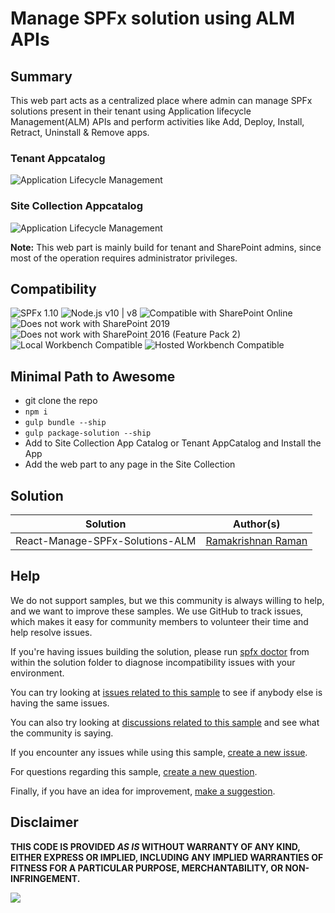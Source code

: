 # Manage SPFx solution using ALM APIs

## Summary

This web part acts as a centralized place where admin can manage SPFx solutions present in their tenant using Application lifecycle Management(ALM) APIs and perform activities like Add, Deploy, Install, Retract, Uninstall & Remove apps.

### Tenant Appcatalog

![Application Lifecycle Management](./assets/SPFxALM.gif)

### Site Collection Appcatalog

![Application Lifecycle Management](./assets/SPFxALMSPAppcatalog.gif)


**Note:**
This web part is mainly build for tenant and SharePoint admins, since most of the operation requires administrator privileges.

## Compatibility

![SPFx 1.10](https://img.shields.io/badge/SPFx-1.10.0-green.svg) 
![Node.js v10 | v8](https://img.shields.io/badge/Node.js-v10%20%7C%20v8-green.svg) 
![Compatible with SharePoint Online](https://img.shields.io/badge/SharePoint%20Online-Compatible-green.svg)
![Does not work with SharePoint 2019](https://img.shields.io/badge/SharePoint%20Server%202019-Incompatible-red.svg)
![Does not work with SharePoint 2016 (Feature Pack 2)](https://img.shields.io/badge/SharePoint%20Server%202016%20(Feature%20Pack%202)-Incompatible-red.svg "SharePoint Server 2016 Feature Pack 2 requires SPFx 1.1")
![Local Workbench Compatible](https://img.shields.io/badge/Local%20Workbench-Compatible-green.svg)
![Hosted Workbench Compatible](https://img.shields.io/badge/Hosted%20Workbench-Compatible-green.svg)

## Minimal Path to Awesome

- git clone the repo
- `npm i`
- `gulp bundle --ship`
- `gulp package-solution --ship`
- Add to Site Collection App Catalog or Tenant AppCatalog and Install the App
- Add the web part to any page in the Site Collection

## Solution

Solution|Author(s)
--------|---------
React-Manage-SPFx-Solutions-ALM|[Ramakrishnan Raman](https://github.com/Ramakrishnan24689)


## Help

We do not support samples, but we this community is always willing to help, and we want to improve these samples. We use GitHub to track issues, which makes it easy for  community members to volunteer their time and help resolve issues.

If you're having issues building the solution, please run [spfx doctor](https://pnp.github.io/cli-microsoft365/cmd/spfx/spfx-doctor/) from within the solution folder to diagnose incompatibility issues with your environment.

You can try looking at [issues related to this sample](https://github.com/pnp/sp-dev-fx-webparts/issues?q=label%3A%22sample%3A%20react-manage-spfx-solutions-alm") to see if anybody else is having the same issues.

You can also try looking at [discussions related to this sample](https://github.com/pnp/sp-dev-fx-webparts/discussions?discussions_q=react-manage-spfx-solutions-alm) and see what the community is saying.

If you encounter any issues while using this sample, [create a new issue](https://github.com/pnp/sp-dev-fx-webparts/issues/new?assignees=&labels=Needs%3A+Triage+%3Amag%3A%2Ctype%3Abug-suspected%2Csample%3A%20react-manage-spfx-solutions-alm&template=bug-report.yml&sample=react-manage-spfx-solutions-alm&authors=@Ramakrishnan24689&title=react-manage-spfx-solutions-alm%20-%20).

For questions regarding this sample, [create a new question](https://github.com/pnp/sp-dev-fx-webparts/issues/new?assignees=&labels=Needs%3A+Triage+%3Amag%3A%2Ctype%3Aquestion%2Csample%3A%20react-manage-spfx-solutions-alm&template=question.yml&sample=react-manage-spfx-solutions-alm&authors=@Ramakrishnan24689&title=react-manage-spfx-solutions-alm%20-%20).

Finally, if you have an idea for improvement, [make a suggestion](https://github.com/pnp/sp-dev-fx-webparts/issues/new?assignees=&labels=Needs%3A+Triage+%3Amag%3A%2Ctype%3Aenhancement%2Csample%3A%20react-manage-spfx-solutions-alm&template=question.yml&sample=react-manage-spfx-solutions-alm&authors=@Ramakrishnan24689&title=react-manage-spfx-solutions-alm%20-%20).

## Disclaimer

**THIS CODE IS PROVIDED *AS IS* WITHOUT WARRANTY OF ANY KIND, EITHER EXPRESS OR IMPLIED, INCLUDING ANY IMPLIED WARRANTIES OF FITNESS FOR A PARTICULAR PURPOSE, MERCHANTABILITY, OR NON-INFRINGEMENT.**


<img src="https://pnptelemetry.azurewebsites.net/sp-dev-fx-webparts/samples/react-manage-spfx-solutions-alm" />
